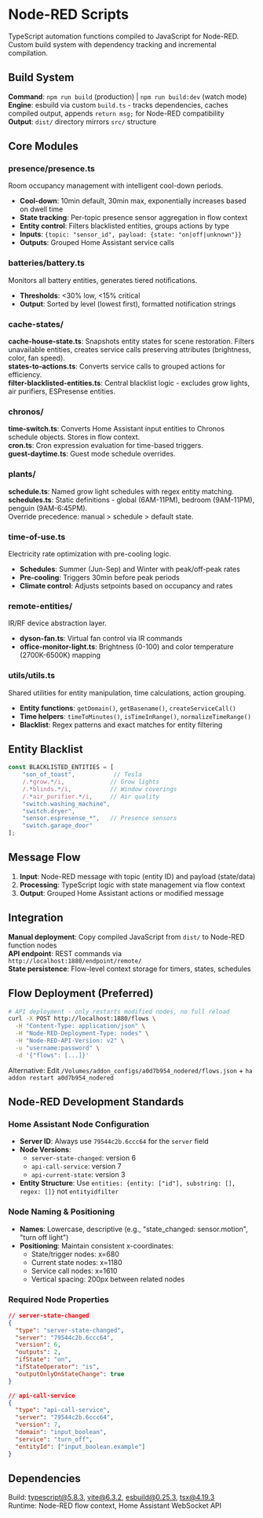 # Node-RED Scripts

TypeScript automation functions compiled to JavaScript for Node-RED. Custom build system with dependency tracking and incremental compilation.

## Build System

**Command**: `npm run build` (production) | `npm run build:dev` (watch mode)  
**Engine**: esbuild via custom `build.ts` - tracks dependencies, caches compiled output, appends `return msg;` for Node-RED compatibility  
**Output**: `dist/` directory mirrors `src/` structure  

## Core Modules

### presence/presence.ts
Room occupancy management with intelligent cool-down periods.
- **Cool-down**: 10min default, 30min max, exponentially increases based on dwell time
- **State tracking**: Per-topic presence sensor aggregation in flow context
- **Entity control**: Filters blacklisted entities, groups actions by type
- **Inputs**: `{topic: "sensor_id", payload: {state: "on|off|unknown"}}`
- **Outputs**: Grouped Home Assistant service calls

### batteries/battery.ts
Monitors all battery entities, generates tiered notifications.
- **Thresholds**: <30% low, <15% critical
- **Output**: Sorted by level (lowest first), formatted notification strings

### cache-states/
**cache-house-state.ts**: Snapshots entity states for scene restoration. Filters unavailable entities, creates service calls preserving attributes (brightness, color, fan speed).  
**states-to-actions.ts**: Converts service calls to grouped actions for efficiency.  
**filter-blacklisted-entities.ts**: Central blacklist logic - excludes grow lights, air purifiers, ESPresense entities.

### chronos/
**time-switch.ts**: Converts Home Assistant input entities to Chronos schedule objects. Stores in flow context.  
**cron.ts**: Cron expression evaluation for time-based triggers.  
**guest-daytime.ts**: Guest mode schedule overrides.

### plants/
**schedule.ts**: Named grow light schedules with regex entity matching.  
**schedules.ts**: Static definitions - global (6AM-11PM), bedroom (9AM-11PM), penguin (9AM-6:45PM).  
Override precedence: manual > schedule > default state.

### time-of-use.ts
Electricity rate optimization with pre-cooling logic.
- **Schedules**: Summer (Jun-Sep) and Winter with peak/off-peak rates
- **Pre-cooling**: Triggers 30min before peak periods
- **Climate control**: Adjusts setpoints based on occupancy and rates

### remote-entities/
IR/RF device abstraction layer.
- **dyson-fan.ts**: Virtual fan control via IR commands
- **office-monitor-light.ts**: Brightness (0-100) and color temperature (2700K-6500K) mapping

### utils/utils.ts
Shared utilities for entity manipulation, time calculations, action grouping.
- **Entity functions**: `getDomain()`, `getBasename()`, `createServiceCall()`
- **Time helpers**: `timeToMinutes()`, `isTimeInRange()`, `normalizeTimeRange()`
- **Blacklist**: Regex patterns and exact matches for entity filtering

## Entity Blacklist

```typescript
const BLACKLISTED_ENTITIES = [
    "son_of_toast",           // Tesla
    /.*grow.*/i,             // Grow lights
    /.*blinds.*/i,           // Window coverings
    /.*air_purifier.*/i,     // Air quality
    "switch.washing_machine",
    "switch.dryer",
    "sensor.espresense_*",   // Presence sensors
    "switch.garage_door"
];
```

## Message Flow

1. **Input**: Node-RED message with topic (entity ID) and payload (state/data)
2. **Processing**: TypeScript logic with state management via flow context
3. **Output**: Grouped Home Assistant actions or modified message

## Integration

**Manual deployment**: Copy compiled JavaScript from `dist/` to Node-RED function nodes  
**API endpoint**: REST commands via `http://localhost:1880/endpoint/remote/`  
**State persistence**: Flow-level context storage for timers, states, schedules  

## Flow Deployment (Preferred)

```bash
# API deployment - only restarts modified nodes, no full reload
curl -X POST http://localhost:1880/flows \
  -H "Content-Type: application/json" \
  -H "Node-RED-Deployment-Type: nodes" \
  -H "Node-RED-API-Version: v2" \
  -u "username:password" \
  -d '{"flows": [...]}'
```

Alternative: Edit `/Volumes/addon_configs/a0d7b954_nodered/flows.json` + `ha addon restart a0d7b954_nodered`

## Node-RED Development Standards

### Home Assistant Node Configuration
- **Server ID**: Always use `79544c2b.6ccc64` for the `server` field
- **Node Versions**: 
  - `server-state-changed`: version 6
  - `api-call-service`: version 7
  - `api-current-state`: version 3
- **Entity Structure**: Use `entities: {entity: ["id"], substring: [], regex: []}` not `entityidfilter`

### Node Naming & Positioning
- **Names**: Lowercase, descriptive (e.g., "state_changed: sensor.motion", "turn off light")
- **Positioning**: Maintain consistent x-coordinates:
  - State/trigger nodes: x=680
  - Current state nodes: x=1180
  - Service call nodes: x=1610
  - Vertical spacing: 200px between related nodes

### Required Node Properties
```json
// server-state-changed
{
  "type": "server-state-changed",
  "server": "79544c2b.6ccc64",
  "version": 6,
  "outputs": 2,
  "ifState": "on",
  "ifStateOperator": "is",
  "outputOnlyOnStateChange": true
}

// api-call-service
{
  "type": "api-call-service",
  "server": "79544c2b.6ccc64",
  "version": 7,
  "domain": "input_boolean",
  "service": "turn_off",
  "entityId": ["input_boolean.example"]
}
```  

## Dependencies

Build: typescript@5.8.3, vite@6.3.2, esbuild@0.25.3, tsx@4.19.3  
Runtime: Node-RED flow context, Home Assistant WebSocket API